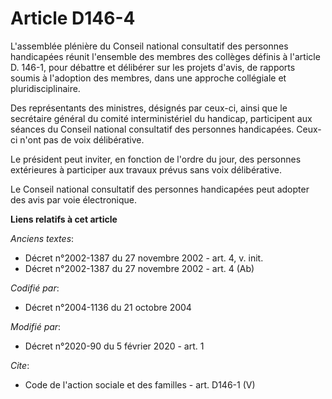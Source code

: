 # Article D146-4

L'assemblée plénière du Conseil national consultatif des personnes handicapées réunit l'ensemble des membres des collèges
définis à l'article D. 146-1, pour débattre et délibérer sur les projets d'avis, de rapports soumis à l'adoption des membres,
dans une approche collégiale et pluridisciplinaire.

Des représentants des ministres, désignés par ceux-ci, ainsi que le secrétaire général du comité interministériel du
handicap, participent aux séances du Conseil national consultatif des personnes handicapées. Ceux-ci n'ont pas de voix
délibérative.

Le président peut inviter, en fonction de l'ordre du jour, des personnes extérieures à participer aux travaux prévus sans
voix délibérative.

Le Conseil national consultatif des personnes handicapées peut adopter des avis par voie électronique.

**Liens relatifs à cet article**

_Anciens textes_:

  - Décret n°2002-1387 du 27 novembre 2002 - art. 4, v. init.
  - Décret n°2002-1387 du 27 novembre 2002 - art. 4 (Ab)

_Codifié par_:

  - Décret n°2004-1136 du 21 octobre 2004

_Modifié par_:

  - Décret n°2020-90 du 5 février 2020 - art. 1

_Cite_:

  - Code de l'action sociale et des familles - art. D146-1 (V)
